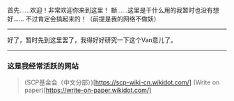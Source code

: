 首先……欢迎！非常欢迎你来到这里！
额……这里是干什么用的我暂时也没有想好……
不过肯定会搞起来的！（前提是我的网络不做妖）

---

好了，暂时先到这里罢了，我得好好研究一下这个Van意儿了。

---

### 这是我经常活跃的网站
> (SCP基金会（中文分部）)[https://scp-wiki-cn.wikidot.com/]
> (Write on paper)[https://write-on-paper.wikidot.com/]
